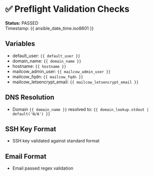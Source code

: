 # ✅ Preflight Validation Checks

**Status:** PASSED  
Timestamp: {{ ansible_date_time.iso8601 }}

## Variables
- default_user: `{{ default_user }}`
- domain_name: `{{ domain_name }}`
- hostname: `{{ hostname }}`
- mailcow_admin_user: `{{ mailcow_admin_user }}`
- mailcow_fqdn: `{{ mailcow_fqdn }}`
- mailcow_letsencrypt_email: `{{ mailcow_letsencrypt_email }}`

## DNS Resolution
- Domain `{{ domain_name }}` resolved to: `{{ domain_lookup.stdout | default('N/A') }}`

## SSH Key Format
- SSH key validated against standard format

## Email Format
- Email passed regex validation
